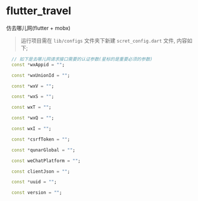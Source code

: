 # flutter_travel

仿去哪儿网(flutter + mobx)

> 运行项目需在 `lib/configs` 文件夹下新建 `scret_config.dart` 文件, 内容如下;

```dart
  // 如下是去哪儿网请求接口需要的认证参数(星标的是重要必须的参数)
  const *wxAppid = "";

  const *wxUnionId = "";

  const *wxV = "";

  const *wxS = "";

  const wxT = "";

  const *wxQ = "";

  const wxI = "";

  const *csrfToken = "";

  const *qunarGlobal = "";

  const weChatPlatform = "";

  const clientJson = "";

  const *uuid = "";

  const version = "";
```
